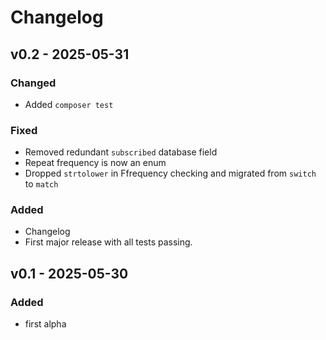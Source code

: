 # Changelog

## v0.2 - 2025-05-31

### Changed
- Added `composer test`
 
### Fixed
- Removed redundant `subscribed` database field
- Repeat frequency is now an enum
- Dropped `strtolower` in Ffrequency checking and migrated from `switch` to `match`

### Added
- Changelog
- First major release with all tests passing.

## v0.1 - 2025-05-30

### Added
- first alpha
